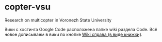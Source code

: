 # copter-vsu
Research on multicopter in Voronezh State University

Вики с хостинга Google Code расположена папке wiki раздела Code. Всё новое дописываем в вики по кнопке [Wiki справа (в виде книжки)](https://github.com/AMM-VSU/copter-vsu/wiki).

